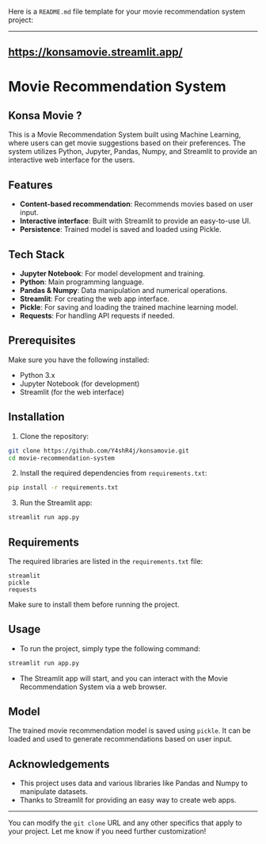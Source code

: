 Here is a `README.md` file template for your movie recommendation system project:

---
## https://konsamovie.streamlit.app/



# Movie Recommendation System
## Konsa Movie ?

This is a Movie Recommendation System built using Machine Learning, where users can get movie suggestions based on their preferences. The system utilizes Python, Jupyter, Pandas, Numpy, and Streamlit to provide an interactive web interface for the users.

## Features

- **Content-based recommendation**: Recommends movies based on user input.
- **Interactive interface**: Built with Streamlit to provide an easy-to-use UI.
- **Persistence**: Trained model is saved and loaded using Pickle.

## Tech Stack

- **Jupyter Notebook**: For model development and training.
- **Python**: Main programming language.
- **Pandas & Numpy**: Data manipulation and numerical operations.
- **Streamlit**: For creating the web app interface.
- **Pickle**: For saving and loading the trained machine learning model.
- **Requests**: For handling API requests if needed.

## Prerequisites

Make sure you have the following installed:

- Python 3.x
- Jupyter Notebook (for development)
- Streamlit (for the web interface)

## Installation

1. Clone the repository:

```bash
git clone https://github.com/Y4shR4j/konsamovie.git
cd movie-recommendation-system
```

2. Install the required dependencies from `requirements.txt`:

```bash
pip install -r requirements.txt
```

3. Run the Streamlit app:

```bash
streamlit run app.py
```

## Requirements

The required libraries are listed in the `requirements.txt` file:

```
streamlit
pickle
requests
```

Make sure to install them before running the project.

## Usage

- To run the project, simply type the following command:

```bash
streamlit run app.py
```

- The Streamlit app will start, and you can interact with the Movie Recommendation System via a web browser.

## Model

The trained movie recommendation model is saved using `pickle`. It can be loaded and used to generate recommendations based on user input.

## Acknowledgements

- This project uses data and various libraries like Pandas and Numpy to manipulate datasets.
- Thanks to Streamlit for providing an easy way to create web apps.

---

You can modify the `git clone` URL and any other specifics that apply to your project. Let me know if you need further customization!
